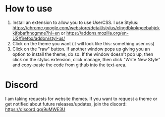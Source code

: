 # How to use
1. Install an extension to allow you to use UserCSS. I use Stylus: https://chrome.google.com/webstore/detail/stylus/clngdbkpkpeebahjckkjfobafhncgmne?hl=en or https://addons.mozilla.org/en-US/firefox/addon/styl-us/
2. Click on the theme you want (it will look like this: something.user.css)
3. Click on the "raw" button. If another window pops up giving you an option to install the theme, do so. If the window doesn't pop up, then click on the stylus extension, click manage, then click "Write New Style" and copy-paste the code from github into the text-area.


# Discord
I am taking requests for website themes. If you want to request a theme or get notified about future releases/updates, join the discord: https://discord.gg/9uMWE3U
